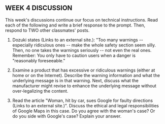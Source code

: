 ## WEEK 4 DISCUSSION

This week's discussions continue our focus on technical instructions. Read each of the following and write a brief response to the prompt. Then, respond to TWO other classmates' posts.

1. Dozuki states (Links to an external site.): "Too many warnings -- especially ridiculous ones -- make the whole safety section seem silly. Then, no one takes the warnings seriously -- not even the real ones. Remember: You only have to caution users when a danger is "reasonably foreseeable."

2. Examine a product that has excessive or ridiculous warnings (either at home or on the Internet). Describe the warning information and what the underlying message is in that warning. Next, discuss what the manufacturer might revise to enhance the underlying message without over-legalizing the content.

3. Read the article "Woman, hit by car, sues Google for faulty directions (Links to an external site.)". Discuss the ethical and legal responsibilities of Google Maps in this case. Do you agree with the woman's case? Or do you side with Google's case? Explain your answer.  
